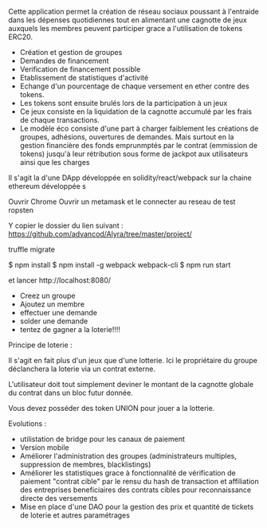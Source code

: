 Cette application permet la création de réseau sociaux poussant à l'entraide dans les dépenses quotidiennes tout en alimentant une cagnotte de jeux auxquels les membres peuvent participer grace a l'utilisation de tokens ERC20.

- Création et gestion de groupes
- Demandes de financement
- Verification de financement possible
- Etablissement de statistiques d'activité
- Echange d'un pourcentage de chaque versement en ether contre des tokens.
- Les tokens sont ensuite brulés lors de la participation à un jeux
- Ce jeux consiste en la liquidation de la cagnotte accumulé par les frais de chaque transactions.
- Le modèle éco consiste d'une part à charger faiblement les créations de groupes, adhésions, ouvertures de demandes. Mais surtout en la gestion financière des fonds emprunmptés par le contrat (emmission de tokens) jusqu'à leur rétribution sous forme de jackpot aux utilisateurs ainsi que les charges

Il s'agit la d'une DApp développée en solidity/react/webpack sur la chaine ethereum développée s

Ouvrir Chrome Ouvrir un metamask et le connecter au reseau de test ropsten

Y copier le dossier du lien suivant :
https://github.com/advancod/Alyra/tree/master/project/

truffle migrate

$ npm install
$ npm install -g webpack webpack-cli
$ npm run start

et lancer http://localhost:8080/

- Creez un groupe
- Ajoutez un membre
- effectuer une demande
- solder une demande
- tentez de gagner a la loterie!!!!

Principe de loterie :

Il s'agit en fait plus d'un jeux que d'une lotterie. Ici le propriétaire du groupe déclanchera la loterie via un contrat externe.

L'utilisateur doit tout simplement deviner le montant de la cagnotte globale du contrat dans un bloc futur donnée.

Vous devez posséder des token UNION pour jouer a la lotterie.

Evolutions :
- utilistation de bridge pour les canaux de paiement
- Version mobile
- Améliorer l'administration des groupes (administrateurs multiples, suppression de membres, blacklistings)
- Améliorer les statistiques grace à fonctionnalité de vérification de paiement "contrat cible" par le rensu du hash de transaction et affiliation des entreprises beneficiaires des contrats cibles pour reconnaissance directe des versements
- Mise en place d'une DAO pour la gestion des prix et quantité de tickets de loterie et autres paramétrages

